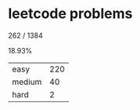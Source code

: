 # leetcode problems

262 / 1384

18.93%

|        |     |
| ------ | --- |
| easy   | 220  |
| medium | 40   |
| hard   | 2   |

